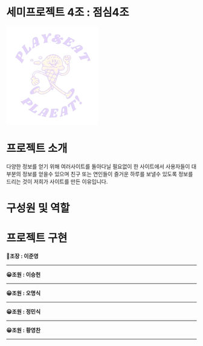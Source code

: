 # 세미프로젝트 4조 : 점심4조
 
 
![PLAEAT로고](semi/WebContent/resources/backGroundImg/play_eat-removebg-preview.png)


# 프로젝트 소개

다양한 정보를 얻기 위해 여러사이트를 돌아다닐 필요없이 한 사이트에서 사용자들이 대부분의 정보를 얻을수 있으며 친구 또는 연인들이 즐거운 하루를 보낼수 있도록 정보를 드리는 것이 저희가 사이트를 만든 이유입니다.



# 구성원 및 역할


# 프로젝트 구현

**🙂조장 : 이준영**

<hr>

**😀조원 : 이승헌**

<hr>

**😀조원 : 오명식**

<hr>

**😀조원 : 정민식**

<hr>

**😀조원 : 황영찬**

<hr>

